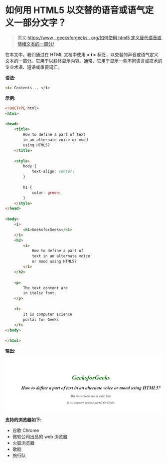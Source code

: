 # 如何用 HTML5 以交替的语音或语气定义一部分文字？

> 原文:[https://www . geeksforgeeks . org/如何使用 html5 定义替代语音或情绪文本的一部分/](https://www.geeksforgeeks.org/how-to-define-a-part-of-text-in-an-alternate-voice-or-mood-using-html5/)

在本文中，我们通过在 HTML 文档中使用 **< i >** 标签，以交替的声音或语气定义文本的一部分。它用于以斜体显示内容。通常，它用于显示一些不同语言或技术的专业术语、短语或重要词汇。

**语法:**

```html
<i> Contents... </i>
```

**示例:**

```html
<!DOCTYPE html>
<html>

<head>
    <title>
        How to define a part of text
        in an alternate voice or mood 
        using HTML5?
    </title>

    <style>
        body {
            text-align: center;
        }

        h1 {
            color: green;
        }
    </style>
</head>

<body>
    <i>
        <h1>GeeksforGeeks</h1>
    </i>
    <h2>
        <i>
            How to define a part of 
            text in an alternate voice 
            or mood using HTML5?
        </i>
    </h2>

    <p>
        The text content are 
        in italic font.
    </p>

    <i>
        It is computer science 
        portal for Geeks
    </i>
</body>

</html>                  
```

**输出:**
![](img/1a6cb981d576983ba90ba915a1cddf60.png)

**支持的浏览器如下:**

*   谷歌 Chrome
*   微软公司出品的 web 浏览器
*   火狐浏览器
*   歌剧
*   旅行队